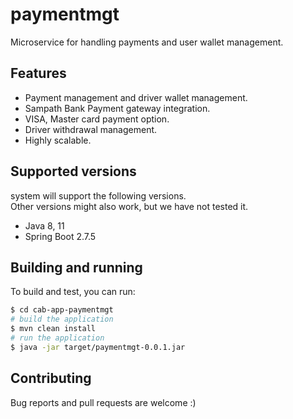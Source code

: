 # paymentmgt
Microservice for handling payments and user wallet management.

## Features
* Payment management and driver wallet management.
* Sampath Bank Payment gateway integration.
* VISA, Master card payment option.
* Driver withdrawal management.
* Highly scalable.

## Supported versions

system will support the following versions.  
Other versions might also work, but we have not tested it.

* Java 8, 11
* Spring Boot 2.7.5

## Building and running

To build and test, you can run:

```sh
$ cd cab-app-paymentmgt
# build the application
$ mvn clean install
# run the application
$ java -jar target/paymentmgt-0.0.1.jar
```

## Contributing

Bug reports and pull requests are welcome :)